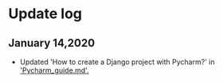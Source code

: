 # Update log

## January 14,2020

+ Updated 'How to create a Django project with Pycharm?' in ['Pycharm_guide.md'.](./Pycharm_guide.md)